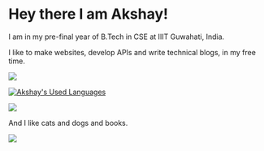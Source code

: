 # Hey there I am Akshay! 

I am in my pre-final year of B.Tech in CSE at IIIT Guwahati, India.

I like to make websites, develop APIs and write technical blogs, in my free time.


![](https://github-readme-stats.vercel.app/api?username=i-rebel-aj&theme=gruvbox&show_icons=true&count_private=true&hide=stars&include_all_commits=true)

[![Akshay's Used Languages](https://github-readme-stats.vercel.app/api/top-langs/?username=i-rebel-aj&layout=compact&theme=kacho_ga)](https://github.com/anuraghazra/github-readme-stats)


![](https://komarev.com/ghpvc/?username=i-rebel-aj)

And I like cats and dogs and books.

![](https://media.giphy.com/media/3oKIPnAiaMCws8nOsE/giphy.gif)
